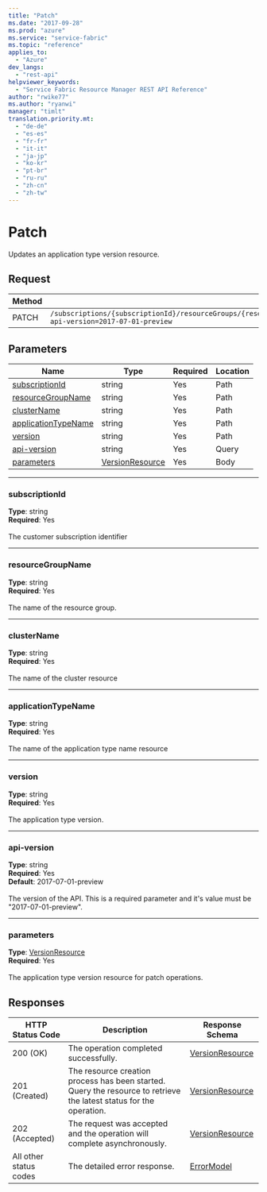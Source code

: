 ```yaml
---
title: "Patch"
ms.date: "2017-09-28"
ms.prod: "azure"
ms.service: "service-fabric"
ms.topic: "reference"
applies_to: 
  - "Azure"
dev_langs: 
  - "rest-api"
helpviewer_keywords: 
  - "Service Fabric Resource Manager REST API Reference"
author: "rwike77"
ms.author: "ryanwi"
manager: "timlt"
translation.priority.mt: 
  - "de-de"
  - "es-es"
  - "fr-fr"
  - "it-it"
  - "ja-jp"
  - "ko-kr"
  - "pt-br"
  - "ru-ru"
  - "zh-cn"
  - "zh-tw"
---
```

# Patch


Updates an application type version resource.

## Request
| Method | Request URI |
| ------ | ----------- |
| PATCH | `/subscriptions/{subscriptionId}/resourceGroups/{resourceGroupName}/providers/Microsoft.ServiceFabric/clusters/{clusterName}/applicationTypes/{applicationTypeName}/versions/{version}?api-version=2017-07-01-preview` |


## Parameters
| Name | Type | Required | Location |
| --- | --- | --- | --- |
| [subscriptionId](#subscriptionid) | string | Yes | Path |
| [resourceGroupName](#resourcegroupname) | string | Yes | Path |
| [clusterName](#clustername) | string | Yes | Path |
| [applicationTypeName](#applicationtypename) | string | Yes | Path |
| [version](#version) | string | Yes | Path |
| [api-version](#api-version) | string | Yes | Query |
| [parameters](#parameters) | [VersionResource](sfrp-2017-07-01-preview-model-versionresource.md) | Yes | Body |

____
### subscriptionId
__Type__: string <br/>
__Required__: Yes<br/>
<br/>
The customer subscription identifier

____
### resourceGroupName
__Type__: string <br/>
__Required__: Yes<br/>
<br/>
The name of the resource group.

____
### clusterName
__Type__: string <br/>
__Required__: Yes<br/>
<br/>
The name of the cluster resource

____
### applicationTypeName
__Type__: string <br/>
__Required__: Yes<br/>
<br/>
The name of the application type name resource

____
### version
__Type__: string <br/>
__Required__: Yes<br/>
<br/>
The application type version.

____
### api-version
__Type__: string <br/>
__Required__: Yes<br/>
__Default__: 2017-07-01-preview <br/>
<br/>
The version of the API. This is a required parameter and it's value must be "2017-07-01-preview".

____
### parameters
__Type__: [VersionResource](sfrp-2017-07-01-preview-model-versionresource.md) <br/>
__Required__: Yes<br/>
<br/>
The application type version resource for patch operations.

## Responses

| HTTP Status Code | Description | Response Schema |
| --- | --- | --- |
| 200 (OK) | The operation completed successfully.<br/> | [VersionResource](sfrp-2017-07-01-preview-model-versionresource.md) |
| 201 (Created) | The resource creation process has been started. Query the resource to retrieve the latest status for the operation.<br/> | [VersionResource](sfrp-2017-07-01-preview-model-versionresource.md) |
| 202 (Accepted) | The request was accepted and the operation will complete asynchronously.<br/> | [VersionResource](sfrp-2017-07-01-preview-model-versionresource.md) |
| All other status codes | The detailed error response.<br/> | [ErrorModel](sfrp-2017-07-01-preview-model-errormodel.md) |
